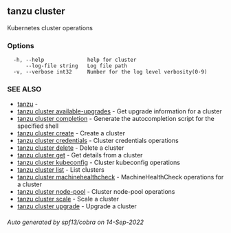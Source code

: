 ## tanzu cluster

Kubernetes cluster operations

### Options

```
  -h, --help              help for cluster
      --log-file string   Log file path
  -v, --verbose int32     Number for the log level verbosity(0-9)
```

### SEE ALSO

* [tanzu](tanzu.md)	 - 
* [tanzu cluster available-upgrades](tanzu_cluster_available-upgrades.md)	 - Get upgrade information for a cluster
* [tanzu cluster completion](tanzu_cluster_completion.md)	 - Generate the autocompletion script for the specified shell
* [tanzu cluster create](tanzu_cluster_create.md)	 - Create a cluster
* [tanzu cluster credentials](tanzu_cluster_credentials.md)	 - Cluster credentials operations
* [tanzu cluster delete](tanzu_cluster_delete.md)	 - Delete a cluster
* [tanzu cluster get](tanzu_cluster_get.md)	 - Get details from a cluster
* [tanzu cluster kubeconfig](tanzu_cluster_kubeconfig.md)	 - Cluster kubeconfig operations
* [tanzu cluster list](tanzu_cluster_list.md)	 - List clusters
* [tanzu cluster machinehealthcheck](tanzu_cluster_machinehealthcheck.md)	 - MachineHealthCheck operations for a cluster
* [tanzu cluster node-pool](tanzu_cluster_node-pool.md)	 - Cluster node-pool operations
* [tanzu cluster scale](tanzu_cluster_scale.md)	 - Scale a cluster
* [tanzu cluster upgrade](tanzu_cluster_upgrade.md)	 - Upgrade a cluster

###### Auto generated by spf13/cobra on 14-Sep-2022
